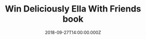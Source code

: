 ---
campaign-uuid: "c-3f100f57-ef39-4e48-83c6-840a0cb813d3"
type: "Competition"
category: "Gifts"
date: "2018-09-27T14:00:00.000Z"
end-date: "2018-10-27T23:59:00.000Z"
disable-form: false
is_promoted: false
has_entry_page: true
title: "Win Deliciously Ella With Friends book"
competition-description: "<p>Ella wants to prepare delicious food for you, your friends\
  \ and family, whatever the occasion. Whether you are planning a laid-back brunch,\
  \ a last-minute lunch or a fancy supper, she has it covered with hearty and filling\
  \ recipes that celebrate her natural eating philosophy</p>\r\n<p>We take of you\
  \ so don’t miss the chance of winning this amazing go-to book and start cooking\
  \ healthier food choices with Ella.</p>"
hero-header: "Win Deliciously Ella With Friends book"
terms-confirmation: "N/A"
banner-img: "https://assets.expresslyapp.com/asset-bcfcb506-8c84-4685-b3f3-18fc048b49b9.jpg"
logo-left-href: "aaa.nme.com"
logo-left-image: "https://assets.expresslyapp.com/asset-b23e89e9-c295-41a7-9438-2e9da8629ed3.jpg"
logo-left-title: "NME AAA"
bg-image-hero: "https://assets.expresslyapp.com/asset-80606a8f-5017-48f0-b5be-2f79e6c72d2a.jpg"
bg-image-first: "https://assets.expresslyapp.com/asset-2786136e-de6d-4258-b28d-284f221bac04.jpg"
section1-content: "<p>No more wondering whether certain dishes go together, Ella makes\
  \ life simple with her menus. With ideas and inspiration for every foodie occasion,\
  \ including cosy nights in for one, easy kitchen suppers, flavoursome feasts, birthday\
  \ parties, picnics and mocktails and cocktails.</p>\r\n<p>Treat your friends with\
  \ a delicious meal thanks to Ella.</p>"
entry-title: "Win Deliciously Ella With Friends book"
entry-content: "Enter the draw to Win Deliciously Ella With Friends book\r\nby completing\
  \ the form below before 23:59 on 27th of October 2018."
has-winner: false
prize-description: "Deliciously Ella With Friends book"
special-conditions: "Multiple entries are allowed up to one every day.\r\nThis competition\
  \ is also available on:\r\nhttps://club.expressly.io/competitions/deliciously-ella-with-friends-book"
country-restrictions:
- "GB"
---
